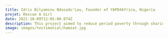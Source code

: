 ```yaml
---
title: Idris Bilyaminu Ndasadu'Lau, Founder of YAPD4Africa, Nigeria
projet: Rescue A Girl
date: 2021-10-09T12:05:00.074Z
description: This project aimed to reduce period poverty through sharing adequate information and skills to support marginalised women and girls regardless of where they lived around Nigeria. In 2020 during the International Girl Day, this project impacted over 300 women and girls with free sanitary pads around northern Nigeria. But after our 2020 project report we understand that sanitary pads are not the best solution to end period poverty and financial inequality for women and girls around the world. In 2021, we design a sustainable solution strategy to support these women and girls through reusable pads products. 
image: images/testimonial/hamzat.jpg
---
```

